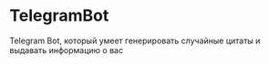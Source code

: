 # TelegramBot
Telegram Bot, который умеет генерировать случайные цитаты и выдавать информацию о вас
